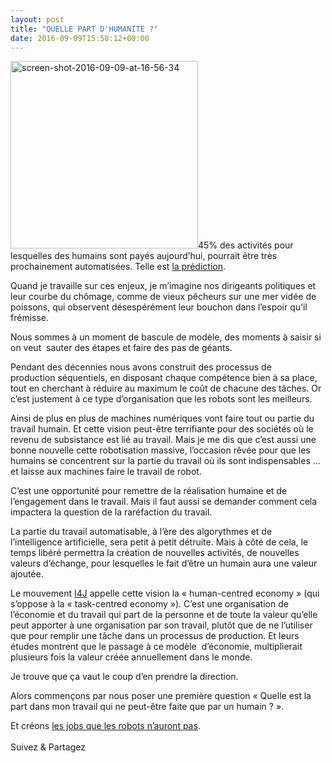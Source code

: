 ```yaml
---
layout: post
title: "QUELLE PART D'HUMANITE ?"
date: 2016-09-09T15:58:12+00:00
---
```

<div class="entry-content" itemprop="text">
<p class="p1"><span class="s1"><img class="alignleft size-medium wp-image-2559" src="/juliecoudry/uploads/2016/09/Screen-Shot-2016-09-09-at-16.56.34-300x300.png" alt="screen-shot-2016-09-09-at-16-56-34" width="300" height="300" srcset="/juliecoudry/uploads/2016/09/Screen-Shot-2016-09-09-at-16.56.34-300x300.png 300w, /juliecoudry/uploads/2016/09/Screen-Shot-2016-09-09-at-16.56.34-150x150.png 150w, /juliecoudry/uploads/2016/09/Screen-Shot-2016-09-09-at-16.56.34-768x771.png 768w, /juliecoudry/uploads/2016/09/Screen-Shot-2016-09-09-at-16.56.34-1020x1024.png 1020w, /juliecoudry/uploads/2016/09/Screen-Shot-2016-09-09-at-16.56.34.png 1114w" sizes="(max-width: 300px) 100vw, 300px">45% des activités pour lesquelles des humains sont payés aujourd’hui, pourrait être très prochainement automatisées. Telle est <a href="http://juliecoudry.us9.list-manage1.com/track/click?u=0f71e7ff4f52d1e15e0dadfc7&amp;id=eb2f3959fa&amp;e=69fcad35e5" target="_blank"><span class="s2">la prédiction</span></a>.</span></p>
<p class="p1"><span class="s1">Quand je travaille sur ces enjeux, je m’imagine nos dirigeants politiques et leur courbe du chômage, comme de vieux pêcheurs sur une mer vidée de poissons, qui observent désespérément leur bouchon dans l’espoir qu’il frémisse.</span></p>
<p class="p1">Nous sommes à un moment de bascule de modèle, des moments à saisir si on veut  sauter des étapes et faire des pas de géants.</p>
<p class="p1"><span class="s1">Pendant des décennies nous avons construit des processus de production séquentiels, en disposant chaque compétence bien à sa place, tout en cherchant à réduire au maximum le coût de chacune des tâches. Or c’est justement à ce type d’organisation que les robots sont les meilleurs.</span></p>
<p class="p1"><span class="s1">Ainsi de plus en plus de machines numériques vont faire tout ou partie du travail humain. Et cette vision peut-être terrifiante pour des sociétés où le revenu de subsistance est lié au travail. Mais je me dis que c’est aussi une bonne nouvelle cette robotisation massive, l’occasion rêvée pour que les humains se concentrent sur la partie du travail où ils sont indispensables … et laisse aux machines faire le travail de robot.</span></p>
<p class="p1"><span class="s1">C’est une opportunité pour remettre de la réalisation humaine et de l’engagement dans le travail. Mais il faut aussi se demander comment cela impactera la question de la raréfaction du travail.</span></p>
<p class="p1"><span class="s1">La partie du travail automatisable, à l’ère des algorythmes et de l’intelligence artificielle, sera petit à petit détruite. Mais à côté de cela, le temps libéré permettra la création de nouvelles activités, de nouvelles valeurs d’échange, pour lesquelles le fait d’être un humain aura une valeur ajoutée.</span></p>
<p class="p1"><span class="s1">Le mouvement <a href="http://juliecoudry.us9.list-manage.com/track/click?u=0f71e7ff4f52d1e15e0dadfc7&amp;id=782c3f9e53&amp;e=69fcad35e5" target="_blank"><span class="s2">I4J</span></a> appelle cette vision la « human-centred economy » (qui s’oppose à la « task-centred economy »). C’est une organisation de l’économie et du travail qui part de la personne et de toute la valeur qu’elle peut apporter à une organisation par son travail, plutôt que de ne l’utiliser que pour remplir une tâche dans un processus de production. Et leurs études montrent que le passage à ce modèle  d’économie, multiplierait plusieurs fois la valeur créée annuellement dans le monde.</span></p>
<p class="p1"><span class="s1">Je trouve que ça vaut le coup d’en prendre la direction.</span></p>
<p class="p1"><span class="s1">Alors commençons par nous poser une première question « Quelle est la part dans mon travail qui ne peut-être faite que par un humain ? ».</span></p>
<p class="p3"><span class="s3">Et créons <a href="http://juliecoudry.us9.list-manage.com/track/click?u=0f71e7ff4f52d1e15e0dadfc7&amp;id=56656ffbb1&amp;e=69fcad35e5" target="_blank"><span class="s2">les jobs que les robots n’auront pas</span></a>.</span></p>
<div class="sfsi_Sicons" style="width: 100%; display: inline-block; vertical-align: middle; text-align:left">
<div style="margin:0px 8px 0px 0px; line-height: 24px"><span>Suivez &amp; Partagez</span></div>
<div class="sfsi_socialwpr">
<div class="sf_fb" style="text-align:left;width:98px"><div class="fb-like" href="http://www.juliecoudry.com/quelle-part-dhumanite/" width="180" send="false" showfaces="false" action="like" data-share="true" data-layout="button"></div></div>
<div class="sf_twiter" style="text-align:left;float:left;width:auto"><a href="http://twitter.com/share" data-count="none" class="sr-twitter-button twitter-share-button" lang="en" data-url="http://www.juliecoudry.com/quelle-part-dhumanite/" data-text="QUELLE PART D’HUMANITE ?"></a></div>
</div>
</div>
<!--<rdf:RDF xmlns:rdf="http://www.w3.org/1999/02/22-rdf-syntax-ns#"
			xmlns:dc="http://purl.org/dc/elements/1.1/"
			xmlns:trackback="http://madskills.com/public/xml/rss/module/trackback/">
		<rdf:Description rdf:about="http://www.juliecoudry.com/quelle-part-dhumanite/"
    dc:identifier="http://www.juliecoudry.com/quelle-part-dhumanite/"
    dc:title="QUELLE PART D&rsquo;HUMANITE ?"
    trackback:ping="http://www.juliecoudry.com/quelle-part-dhumanite/trackback/" />
</rdf:RDF>-->
</div>
